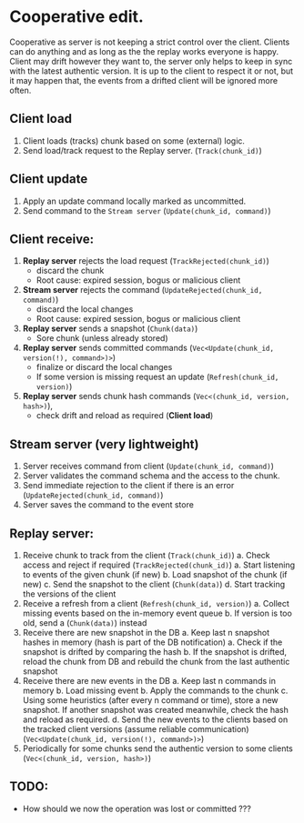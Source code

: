 # Cooperative edit.

Cooperative as server is not keeping a strict control over the client. Clients can do anything and as long as the
the replay works everyone is happy. Client may drift however they want to, the server only helps to keep in sync with the
latest authentic version. It is up to the client to respect it or not, but it may happen that, the events from a drifted
client will be ignored more often.

## Client load

1. Client loads (tracks) chunk based on some (external) logic.
2. Send load/track request to the Replay server. (`Track(chunk_id)`)

## Client update

1. Apply an update command locally marked as uncommitted.
2. Send command to the `Stream server` (`Update(chunk_id, command)`)

## Client receive:

1. **Replay server** rejects the load request (`TrackRejected(chunk_id)`)
    - discard the chunk
    - Root cause: expired session, bogus or malicious client
2. **Stream server** rejects the command (`UpdateRejected(chunk_id, command)`)
    - discard the local changes 
    - Root cause: expired session, bogus or malicious client
3. **Replay server** sends a snapshot (`Chunk(data)`)
    - Sore chunk (unless already stored)
4. **Replay server** sends committed commands (`Vec<Update(chunk_id, version(!), command>)>`)
    - finalize or discard the local changes
    - If some version is missing request an update (`Refresh(chunk_id, version)`)
5. **Replay server** sends chunk hash commands (`Vec<(chunk_id, version, hash>)`), 
    - check drift and reload as required (**Client load**)

## Stream server (very lightweight)

1. Server receives command from client (`Update(chunk_id, command)`)
2. Server validates the command schema and the access to the chunk.
3. Send immediate rejection to the client if there is an error (`UpdateRejected(chunk_id, command)`)
4. Server saves the command to the event store

## Replay server:

1. Receive chunk to track from the client (`Track(chunk_id)`)
    a. Check access and reject if required (`TrackRejected(chunk_id)`)
    a. Start listening to events of the given chunk (if new)
    b. Load snapshot of the chunk (if new)
    c. Send the snapshot to the client (`Chunk(data)`)
    d. Start tracking the versions of the client
2. Receive a refresh from a client (`Refresh(chunk_id, version)`)
   a. Collect missing events based on the in-memory event queue
   b. If version is too old, send a (`Chunk(data)`) instead
3. Receive there are new snapshot in the DB
    a. Keep last n snapshot hashes in memory (hash is part of the DB notification)
    a. Check if the snapshot is drifted by comparing the hash
    b. If the snapshot is drifted, reload the chunk from DB and rebuild the chunk from the last authentic snapshot
4. Receive there are new events in the DB
    a. Keep last n commands in memory
    b. Load missing event
    b. Apply the commands to the chunk
    c. Using some heuristics (after every n command or time), store a new snapshot. If another snapshot was created meanwhile, check the hash and reload as required.
    d. Send the new events to the clients based on the tracked client versions (assume reliable communication) (`Vec<Update(chunk_id, version(!), command>)>`)
5. Periodically for some chunks send the authentic version to some clients (`Vec<(chunk_id, version, hash>)`)


## TODO:

- How should we now the operation was lost or committed ???
